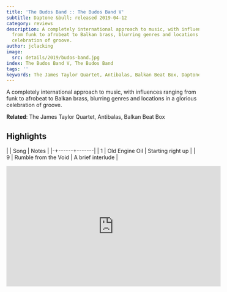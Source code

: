 ```yaml
---
title: 'The Budos Band :: The Budos Band V'
subtitle: Daptone &bull; released 2019-04-12
category: reviews
description: A completely international approach to music, with influences ranging
  from funk to afrobeat to Balkan brass, blurring genres and locations in a glorious
  celebration of groove.
author: jclacking
image:
  src: details/2019/budos-band.jpg
index: The Budos Band V, The Budos Band
tags: ''
keywords: The James Taylor Quartet, Antibalas, Balkan Beat Box, Daptone
---
```

A completely international approach to music, with influences ranging from funk to afrobeat to Balkan brass, blurring genres and locations in a glorious celebration of groove.<!--more-->

**Related**: The James Taylor Quartet, Antibalas, Balkan Beat Box

## Highlights

| | Song | Notes |
|-+------+-------|
| 1 | Old Engine Oil | Starting right up |
| 9 | Rumble from the Void | A brief interlude |

<div class="tlo-detail-video"><iframe width="560" height="315" src="https://www.youtube.com/embed/cHWQ88ODtLQ" frameborder="0" allow="autoplay; encrypted-media" allowfullscreen></iframe></div>

